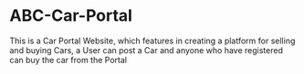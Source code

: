 # ABC-Car-Portal
This is a Car Portal Website, which features in creating a platform for selling and buying Cars, a User can post a Car and anyone who have registered can buy the car from the Portal 
